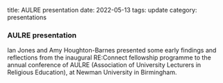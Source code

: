 title: AULRE presentation
date: 2022-05-13
tags: update
category: presentations

### AULRE presentation

Ian Jones and Amy Houghton-Barnes presented some early findings and reflections from the inaugural RE:Connect fellowship programme to the annual conference of AULRE (Association of University Lecturers in Religious Education), at Newman University in Birmingham.  

